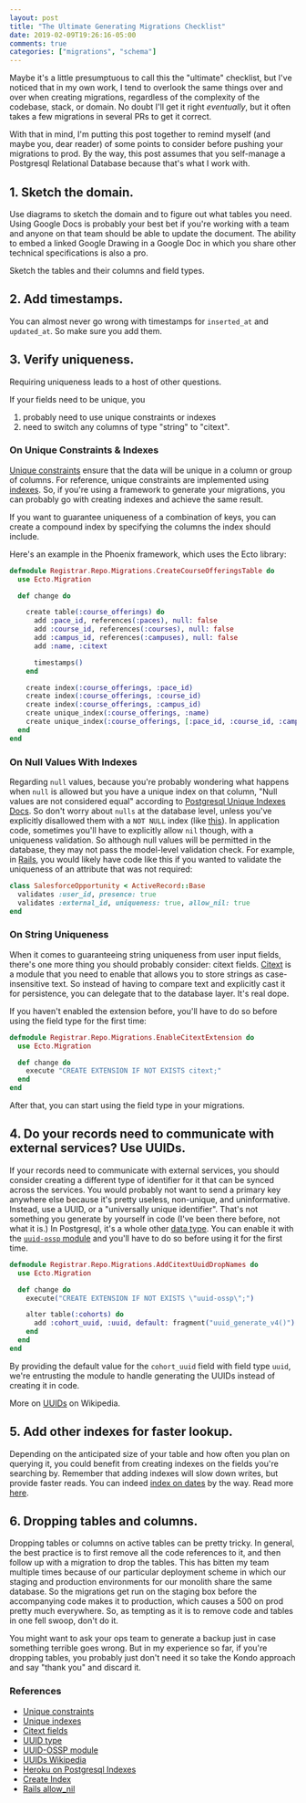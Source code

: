 ```yaml
---
layout: post
title: "The Ultimate Generating Migrations Checklist"
date: 2019-02-09T19:26:16-05:00
comments: true
categories: ["migrations", "schema"]
---
```


Maybe it's a little presumptuous to call this the "ultimate" checklist, but
I've noticed that in my own work, I tend to overlook the same things over and over when
creating migrations, regardless of the complexity of the codebase, stack, or
domain. No doubt I'll get it right *eventually*, but it often takes a few
migrations in several PRs to get it correct.

With that in mind, I'm putting this
post together to remind myself (and maybe you, dear reader) of some points
to consider before pushing your migrations to prod. By the way, this post
assumes that you self-manage a Postgresql Relational Database because that's
what I work with.

## 1. Sketch the domain.

Use diagrams to sketch the domain and to figure out what tables you need.
Using Google Docs is probably your best bet if you're working with a team and
anyone on that team should be able to update the document. The ability to
embed a linked Google Drawing in a Google Doc in which you share other technical
specifications is also a pro.

Sketch the tables and their columns and field types.

## 2. Add timestamps.

You can almost never go wrong with timestamps for `inserted_at` and `updated_at`. So make sure you add them.

## 3. Verify uniqueness.

Requiring uniqueness leads to a host of other questions.

If your fields need to be unique, you

1. probably need to use unique constraints or indexes
2. need to switch any columns of type "string" to "citext".

### On Unique Constraints & Indexes

[Unique
constraints](https://www.postgresql.org/docs/9.4/ddl-constraints.html)
ensure that the data will be unique in a column or group of columns. For
reference, unique constraints are implemented using
[indexes](https://www.postgresql.org/docs/9.4/indexes-unique.html). So, if
you're using a framework to generate your migrations, you can probably go
with creating indexes and achieve the same result.

If you want to guarantee uniqueness of a combination of keys, you can create
a compound index by specifying the columns the index should include.

Here's an example in the Phoenix framework, which uses the Ecto library:

```elixir
defmodule Registrar.Repo.Migrations.CreateCourseOfferingsTable do
  use Ecto.Migration

  def change do

    create table(:course_offerings) do
      add :pace_id, references(:paces), null: false
      add :course_id, references(:courses), null: false
      add :campus_id, references(:campuses), null: false
      add :name, :citext

      timestamps()
    end

    create index(:course_offerings, :pace_id)
    create index(:course_offerings, :course_id)
    create index(:course_offerings, :campus_id)
    create unique_index(:course_offerings, :name)
    create unique_index(:course_offerings, [:pace_id, :course_id, :campus_id], name: :course_offering_configuration_index)
  end
end

```

### On Null Values With Indexes
Regarding `null` values, because you're probably wondering what happens when `null` is allowed but you have a unique index on that column, "Null values are not considered equal" according to [Postgresql Unique Indexes Docs](https://www.postgresql.org/docs/9.4/indexes-unique.html). So don't worry about `nulls` at the database level, unless you've explicitly disallowed them with a `NOT NULL` index (like [this](https://www.postgresql.org/docs/9.4/ddl-constraints.html)). In application code, sometimes you'll have to explicitly allow `nil` though, with a uniqueness validation. So although null values will be permitted in the database, they may not pass the model-level validation check. For example, in [Rails](https://guides.rubyonrails.org/active_record_validations.html#allow-nil), you would likely have code like this if you wanted to validate the uniqueness of an attribute that was not required:

```ruby
class SalesforceOpportunity < ActiveRecord::Base
  validates :user_id, presence: true
  validates :external_id, uniqueness: true, allow_nil: true
end
```
### On String Uniqueness

When it comes to guaranteeing string uniqueness from user input fields, there's one more thing you should probably consider: citext fields. [Citext](https://www.postgresql.org/docs/9.1/citext.html) is a module that you need to enable that allows you to store strings as case-insensitive text. So instead of having to compare text and explicitly cast it for persistence, you can delegate that to the database layer. It's real dope.

If you haven't enabled the extension before, you'll have to do so before using the field type for the first time:

```elixir
defmodule Registrar.Repo.Migrations.EnableCitextExtension do
  use Ecto.Migration

  def change do
    execute "CREATE EXTENSION IF NOT EXISTS citext;"
  end
end
```
After that, you can start using the field type in your migrations.

## 4. Do your records need to communicate with external services? Use UUIDs.

If your records need to communicate with external services, you should consider creating a different type of identifier for it that can be synced across the services. You would probably not want to send a primary key anywhere else because it's pretty useless, non-unique, and uninformative. Instead, use a UUID, or a "universally unique identifier". That's not something you generate by yourself in code (I've been there before, not what it is.) In Postgresql, it's a whole other [data type](https://www.postgresql.org/docs/9.1/datatype-uuid.html). You can enable it with the [`uuid-ossp` module](https://www.postgresql.org/docs/9.5/uuid-ossp.html) and you'll have to do so before using it for the first time.

```elixir
defmodule Registrar.Repo.Migrations.AddCitextUuidDropNames do
  use Ecto.Migration

  def change do
    execute("CREATE EXTENSION IF NOT EXISTS \"uuid-ossp\";")

    alter table(:cohorts) do
      add :cohort_uuid, :uuid, default: fragment("uuid_generate_v4()")
    end
  end
end
```

By providing the default value for the `cohort_uuid` field with field type `uuid`, we're entrusting the module to handle generating the UUIDs instead of creating it in code.

More on [UUIDs](https://en.wikipedia.org/wiki/Universally_unique_identifier) on Wikipedia.

## 5. Add other indexes for faster lookup.
Depending on the anticipated size of your table and how often you plan on querying it, you could benefit from creating indexes on the fields you're searching by. Remember that adding indexes will slow down writes, but provide faster reads. You can indeed [index on dates](https://devcenter.heroku.com/articles/postgresql-indexes) by the way. Read more [here](https://www.postgresql.org/docs/9.1/sql-createindex.html).

## 6. Dropping tables and columns.
Dropping tables or columns on active tables can be pretty tricky. In general, the best practice is to first remove all the code references to it, and then follow up with a migration to drop the tables. This has bitten my team multiple times because of our particular deployment scheme in which our staging and production environments for our monolith share the same database. So the migrations get run on the staging box before the accompanying code makes it to production, which causes a 500 on prod pretty much everywhere. So, as tempting as it is to remove code and tables in one fell swoop, don't do it.

You might want to ask your ops team to generate a backup just in case something terrible goes wrong. But in my experience so far, if you're dropping tables, you probably just don't need it so take the Kondo approach and say "thank you" and discard it.

### References
- [Unique constraints](https://www.postgresql.org/docs/9.4/ddl-constraints.html)
- [Unique indexes](https://devcenter.heroku.com/articles/postgresql-indexes)
- [Citext fields](https://www.postgresql.org/docs/9.1/citext.html)
- [UUID type](https://www.postgresql.org/docs/9.1/datatype-uuid.html)
- [UUID-OSSP module](https://devcenter.heroku.com/articles/postgresql-indexes)
- [UUIDs Wikipedia](https://en.wikipedia.org/wiki/Universally_unique_identifier)
- [Heroku on Postgresql Indexes](https://devcenter.heroku.com/articles/postgresql-indexes)
- [Create Index](https://www.postgresql.org/docs/9.1/sql-createindex.html)
- [Rails allow_nil](https://guides.rubyonrails.org/active_record_validations.html#allow-nil)
